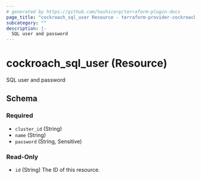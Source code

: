 ```yaml
---
# generated by https://github.com/hashicorp/terraform-plugin-docs
page_title: "cockroach_sql_user Resource - terraform-provider-cockroach"
subcategory: ""
description: |-
  SQL user and password
---
```


# cockroach_sql_user (Resource)

SQL user and password



<!-- schema generated by tfplugindocs -->
## Schema

### Required

- `cluster_id` (String)
- `name` (String)
- `password` (String, Sensitive)

### Read-Only

- `id` (String) The ID of this resource.


